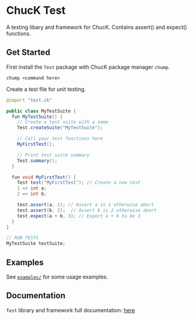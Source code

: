 # ChucK Test

A testing libary and framework for ChucK. Contains assert() and expect() functions.

## Get Started

First install the `Test` package with ChucK package manager `chump`.

```
chump <command here>
```

Create a test file for unit testing.

```java
@import "test.ck"

public class MyTestSuite {
  fun MyTestSuite() {
    // Create a test suite with a name
    Test.createSuite("MyTestSuite"); 

    // Call your test functions here
    MyFirstTest();

    // Print test suite summary
    Test.summary(); 
  }

  fun void MyFirstTest() {
    Test test("MyFirstTest"); // Create a new test 
    1 => int a;
    2 => int b;

    test.assert(a, 1); // Assert a is 1 otherwise abort
    test.assert(b, 2);  // Assert b is 2 otherwise abort
    test.expect(a + b, 3); // Expect a + b to be 3
  }
}

// RUN TESTS
MyTestSuite testSuite;
```

## Examples

See [`examples/`](./examples/) for some usage examples.

## Documentation

`Test` library and framework full documentation: [here](https://ccrma.stanford.edu/~tzfeng/projects/chuck-test/docs)
